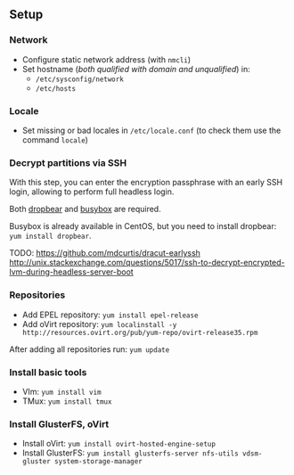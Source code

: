 ## Setup

### Network

* Configure static network address (with `nmcli`)
* Set hostname (*both qualified with domain and unqualified*) in:
  * `/etc/sysconfig/network`
  * `/etc/hosts`

### Locale

* Set missing or bad locales in `/etc/locale.conf` (to check them use the command `locale`)

### Decrypt partitions via SSH

With this step, you can enter the encryption passphrase with an early SSH login, allowing to perform full headless login.

Both [dropbear](https://matt.ucc.asn.au/dropbear/dropbear.html) and [busybox](http://www.busybox.net/about.html) are required.

Busybox is already available in CentOS, but you need to install dropbear: `yum install dropbear`.

TODO: https://github.com/mdcurtis/dracut-earlyssh http://unix.stackexchange.com/questions/5017/ssh-to-decrypt-encrypted-lvm-during-headless-server-boot

### Repositories

* Add EPEL repository: `yum install epel-release`
* Add oVirt repository: `yum localinstall -y http://resources.ovirt.org/pub/yum-repo/ovirt-release35.rpm`

After adding all repositories run: `yum update`

### Install basic tools

* VIm: `yum install vim`
* TMux: `yum install tmux`

### Install GlusterFS, oVirt

* Install oVirt: `yum install ovirt-hosted-engine-setup`
* Install GlusterFS: `yum install glusterfs-server nfs-utils vdsm-gluster system-storage-manager`
